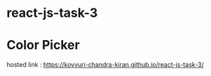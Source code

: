 # react-js-task-3
# Color Picker

hosted link : https://kovvuri-chandra-kiran.github.io/react-js-task-3/
